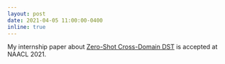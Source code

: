 ```yaml
---
layout: post
date: 2021-04-05 11:00:00-0400
inline: true
---
```


My internship paper about [Zero-Shot Cross-Domain DST](https://www.aclweb.org/anthology/2021.naacl-main.448.pdf) is accepted at NAACL 2021.